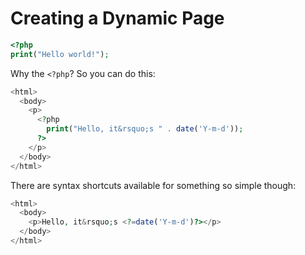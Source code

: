 # Creating a Dynamic Page

```php
<?php
print("Hello world!");
```

Why the `<?php`? So you can do this:
```php
<html>
  <body>
    <p>
      <?php
        print("Hello, it&rsquo;s " . date('Y-m-d'));
      ?>
    </p>
  </body>
</html>
```

There are syntax shortcuts available for something so simple though:
```php
<html>
  <body>
    <p>Hello, it&rsquo;s <?=date('Y-m-d')?></p>
  </body>
</html>
```